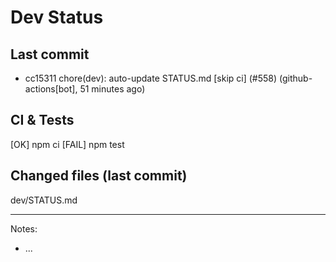 # Dev Status

## Last commit
- cc15311 chore(dev): auto-update STATUS.md [skip ci] (#558) (github-actions[bot], 51 minutes ago)
## CI & Tests
[OK] npm ci
[FAIL] npm test

## Changed files (last commit)
dev/STATUS.md

---
Notes:
- ...

